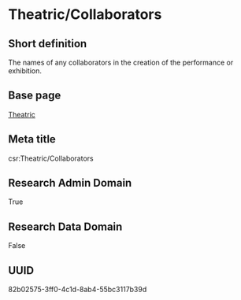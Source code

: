 # Theatric/Collaborators
## Short definition
The names of any collaborators in the creation of the performance or exhibition.
## Base page
[Theatric](../../Objects/Theatric.md)
## Meta title
csr:Theatric/Collaborators
## Research Admin Domain
True
## Research Data Domain
False
## UUID
82b02575-3ff0-4c1d-8ab4-55bc3117b39d
